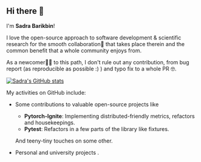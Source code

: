 ## Hi there 👋
I'm **Sadra Barikbin**!

I love the open-source approach to software development & scientific research for the smooth collaboration🤝 that takes place therein and the common benefit that a whole community enjoys from.

As a newcomer👶🏻 to this path, I don't rule out any contribution, from bug report (as reproducible as possible :) ) and typo fix to a whole PR 🤓.

[![Sadra's GitHub stats](https://github-readme-stats.vercel.app/api?username=sadra-barikbin&theme=buefy)](https://github.com/anuraghazra/github-readme-stats)

My activities on GitHub include:

- Some contributions to valuable open-source projects like
  - **Pytorch-Ignite**: Implementing distributed-friendly metrics, refactors and housekeepings.
  - **Pytest**: Refactors in a few parts of the library like fixtures.
  
  And teeny-tiny touches on some other.
- Personal and university projects .

<!--
**sadra-barikbin/sadra-barikbin** is a ✨ _special_ ✨ repository because its `README.md` (this file) appears on your GitHub profile.

Here are some ideas to get you started:

- 🔭 I’m currently working on ...
- 🌱 I’m currently learning ...
- 👯 I’m looking to collaborate on ...
- 🤔 I’m looking for help with ...
- 💬 Ask me about ...
- 📫 How to reach me: ...
- 😄 Pronouns: ...
- ⚡ Fun fact: ...
-->
